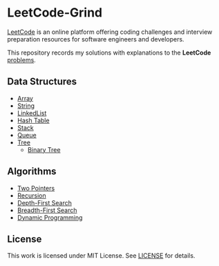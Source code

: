 # LeetCode-Grind

[LeetCode](www.leetcode.com) is an online platform offering coding challenges and interview preparation resources for software engineers and developers.

This repository records my solutions with explanations to the **LeetCode** [problems](https://leetcode.com/problemset/all/).

## Data Structures

- [Array](topics/array.md)
- [String](topics/string.md)
- [LinkedList](topics/linked-list.md)
- [Hash Table](topics/hash-table.md)
- [Stack](topics/stack.md)
- [Queue](topics/queue.md)
- [Tree](topics/tree.md)
  - [Binary Tree](topics/binary-tree.md)

## Algorithms

- [Two Pointers](topics/two-pointers.md)
- [Recursion](topics/recursion.md)
- [Depth-First Search](topics/depth-first-search.md)
- [Breadth-First Search](topics/breadth-first-search.md)
- [Dynamic Programming](topics/dynamic-programming.md)

## License

This work is licensed under MIT License. See [LICENSE](LICENSE.md) for details.
